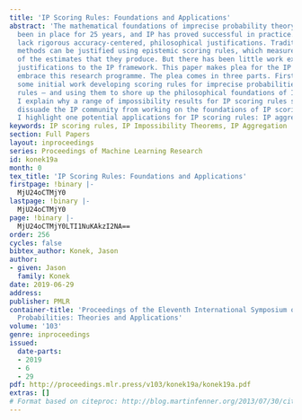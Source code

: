 ```yaml
---
title: 'IP Scoring Rules: Foundations and Applications'
abstract: 'The mathematical foundations of imprecise probability theory (IP) have
  been in place for 25 years, and IP has proved successful in practice. But IP methods
  lack rigorous accuracy-centered, philosophical justifications. Traditional Bayesian
  methods can be justified using epistemic scoring rules, which measure the accuracy
  of the estimates that they produce. But there has been little work extending these
  justifications to the IP framework. This paper makes plea for the IP community to
  embrace this research programme. The plea comes in three parts. Firstly, I outline
  some initial work developing scoring rules for imprecise probabilities — IP scoring
  rules — and using them to shore up the philosophical foundations of IP. Secondly,
  I explain why a range of impossibility results for IP scoring rules should <em>not</em>
  dissuade the IP community from working on the foundations of IP scoring rules. Finally,
  I highlight one potential applications for IP scoring rules: IP aggregation.'
keywords: IP scoring rules, IP Impossibility Theorems, IP Aggregation
section: Full Papers
layout: inproceedings
series: Proceedings of Machine Learning Research
id: konek19a
month: 0
tex_title: 'IP Scoring Rules: Foundations and Applications'
firstpage: !binary |-
  MjU24oCTMjY0
lastpage: !binary |-
  MjU24oCTMjY0
page: !binary |-
  MjU24oCTMjY0LTI1NuKAkzI2NA==
order: 256
cycles: false
bibtex_author: Konek, Jason
author:
- given: Jason
  family: Konek
date: 2019-06-29
address: 
publisher: PMLR
container-title: 'Proceedings of the Eleventh International Symposium on Imprecise
  Probabilities: Theories and Applications'
volume: '103'
genre: inproceedings
issued:
  date-parts:
  - 2019
  - 6
  - 29
pdf: http://proceedings.mlr.press/v103/konek19a/konek19a.pdf
extras: []
# Format based on citeproc: http://blog.martinfenner.org/2013/07/30/citeproc-yaml-for-bibliographies/
---
```


